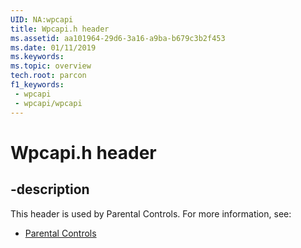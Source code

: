 ```yaml
---
UID: NA:wpcapi
title: Wpcapi.h header
ms.assetid: aa101964-29d6-3a16-a9ba-b679c3b2f453
ms.date: 01/11/2019
ms.keywords: 
ms.topic: overview
tech.root: parcon
f1_keywords:
 - wpcapi
 - wpcapi/wpcapi
---
```


# Wpcapi.h header


## -description

This header is used by Parental Controls. For more information, see:

- [Parental Controls](../_parcon/index.md)

